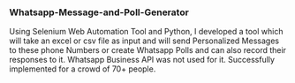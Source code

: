 ### Whatsapp-Message-and-Poll-Generator

Using Selenium Web Automation Tool and Python, I developed a tool which will take an excel or csv file as input and will send Personalized Messages to these phone Numbers or create Whatsapp Polls and can also record their responses to it. Whatsapp Business API was not used for it. Successfully implemented for a crowd of 70+ people.
